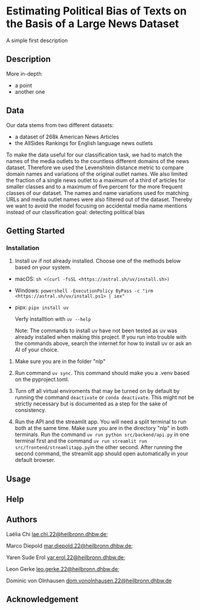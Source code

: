 # Estimating Political Bias of Texts on the Basis of a Large News Dataset

A simple first description

## Description

More in-depth

- a point
- another one

## Data

Our data stems from two different datasets:

- a dataset of 268k American News Articles
- the AllSides Rankings for English language news outlets

To make the data useful for our classification task, we had to match the names of the media outlets to the countless different domains of the news dataset.
Therefore we used the Levenshtein distance metric to compare domain names and variations of the original outlet names.
We also limited the fraction of a single news outlet to a maximum of a third of articles for smaller classes and to a maximum of five percent for the more frequent classes of our dataset.
The names and name variations used for matching URLs and media outlet names were also filtered out of the dataset.
Thereby we want to avoid the model focusing on accidental media name mentions instead of our classification goal: detecting political bias

## Getting Started

### Installation

1. Install uv if not already installed. Choose one of the methods below based on your system.

- macOS: `sh <(curl -fsSL <https://astral.sh/uv/install.sh>)`
- Windows: `powershell -ExecutionPolicy ByPass -c "irm <https://astral.sh/uv/install.ps1> | iex"`
- pipx: `pipx install uv`

  Verfy installtion with `uv --help`

  Note: The commands to install uv have not been tested as uv was already installed when making this project. If you run into trouble with the commands above, search the internet for how to install uv or ask an AI of your choice.

1. Make sure you are in the folder "nlp"

1. Run command `uv sync`. This command should make you a .venv based on the pyproject.toml.

1. Turn off all virtual enviroments that may be turned on by default by running the command `deactivate` or `conda deactivate`. This might not be strictly necessary but is documented as a step for the sake of consistency.

1. Run the API and the streamlit app. You will need a split terminal to run both at the same time. Make sure you are in the directory "nlp" in both terminals. Run the command `uv run python src/backend/api.py` in one terminal first and the command `uv run streamlit run src/frontend/streamlitapp.py`in the other second. After running the second command, the streamlit app should open automatically in your default browser.

## Usage

## Help

## Authors

Laélia Chi <lae.chi.22@heilbronn.dhbw.de>;

Marco Diepold <mar.diepold.22@heilbronn.dhbw.de>;

Yaren Sude Erol <yar.erol.22@heilbronn.dhbw.de>;

Leon Gerke <leo.gerke.22@heilbronn.dhbw.de>;

Dominic von Olnhausen <dom.vonolnhausen.22@heilbronn.dhbw.de>

## Acknowledgement
